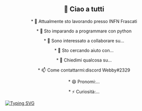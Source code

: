 <h2 align="center">👋 Ciao a tutti</h2>

<p align="center">
* 🔭 Attualmente sto lavorando presso INFN Frascati
</p>
<p align="center">
* 🌱 Sto imparando a programmare con python
</p>
<p align="center">
* 👯 Sono interessato a collaborare su...
</p>
<p align="center">
* 🤔 Sto cercando aiuto con...
</p>
<p align="center">
* 💬 Chiedimi qualcosa su...
</p>
<p align="center">
* 📫 Come contattarmi:discord Webby#2329
</p>
<p align="center">
* 😄 Pronomi:...
</p>
<p align="center">
* ⚡ Curiosità:... 
</p>


[![Typing SVG](https://readme-typing-svg.herokuapp.com?font=Fira+Code&size=14&pause=1000&color=2BF704&width=435&lines=%22mi+piace+tanto+giocare+hai+videogiochi%22)](https://git.io/typing-svg)